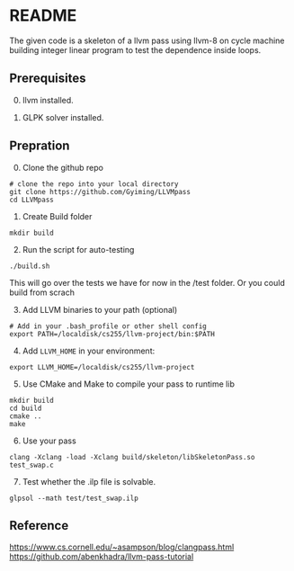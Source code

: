 # README

The given code is a skeleton of a llvm pass using llvm-8 on cycle machine building integer linear program to test the dependence inside loops.


## Prerequisites

0. llvm installed.

1. GLPK solver installed.

## Prepration
0. Clone the github repo
```
# clone the repo into your local directory
git clone https://github.com/Gyiming/LLVMpass
cd LLVMpass
```
1. Create Build folder
```
mkdir build
```

2. Run the script for auto-testing
```
./build.sh
```
This will go over the tests we have for now in the /test folder. Or you could build from scrach

3. Add LLVM binaries to your path (optional)
```
# Add in your .bash_profile or other shell config
export PATH=/localdisk/cs255/llvm-project/bin:$PATH
```

4. Add `LLVM_HOME` in your environment:
```
export LLVM_HOME=/localdisk/cs255/llvm-project
```

5. Use CMake and Make to compile your pass to runtime lib
```
mkdir build
cd build
cmake ..
make
```

6. Use your pass
```
clang -Xclang -load -Xclang build/skeleton/libSkeletonPass.so test_swap.c
```

7. Test whether the .ilp file is solvable.
```
glpsol --math test/test_swap.ilp
```

## Reference
https://www.cs.cornell.edu/~asampson/blog/clangpass.html
https://github.com/abenkhadra/llvm-pass-tutorial
